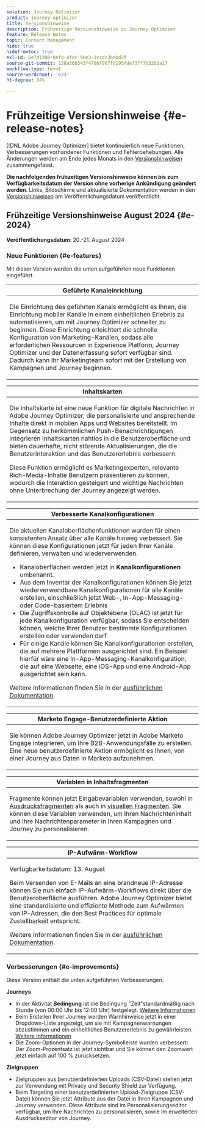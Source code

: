 ```yaml
---
solution: Journey Optimizer
product: journey optimizer
title: Versionshinweise
description: Frühzeitige Versionshinweise zu Journey Optimizer
feature: Release Notes
topic: Content Management
hide: true
hidefromtoc: true
exl-id: 6e7d1300-8efd-4fdc-90e3-3ccdc3babd2f
source-git-commit: 128a56b543f470bf967fd195fde73ff7b32b2a17
workflow-type: tm+mt
source-wordcount: '633'
ht-degree: 34%

---
```


# Frühzeitige Versionshinweise {#e-release-notes}

[!DNL Adobe Journey Optimizer] bietet kontinuierlich neue Funktionen, Verbesserungen vorhandener Funktionen und Fehlerbehebungen. Alle Änderungen werden am Ende jedes Monats in den [Versionshinweisen](release-notes.md) zusammengefasst.

**Die nachfolgenden frühzeitigen Versionshinweise können bis zum Verfügbarkeitsdatum der Version ohne vorherige Ankündigung geändert werden**. Links, Bildschirme und aktualisierte Dokumentation werden in den [Versionshinweisen](release-notes.md) am Veröffentlichungsdatum veröffentlicht.

## Frühzeitige Versionshinweise August 2024 {#e-2024}

**Veröffentlichungsdatum**: 20.-21. August 2024

### Neue Funktionen {#e-features}

Mit dieser Version werden die unten aufgeführten neue Funktionen eingeführt.


<table>
<thead>
<tr>
<th><strong>Geführte Kanaleinrichtung</strong><br/></th>
</tr>
</thead>
<tbody>
<tr>
<td>
<p>Die Einrichtung des geführten Kanals ermöglicht es Ihnen, die Einrichtung mobiler Kanäle in einem einheitlichen Erlebnis zu automatisieren, um mit Journey Optimizer schneller zu beginnen. Diese Einrichtung erleichtert die schnelle Konfiguration von Marketing-Kanälen, sodass alle erforderlichen Ressourcen in Experience Platform, Journey Optimizer und der Datenerfassung sofort verfügbar sind. Dadurch kann Ihr Marketingteam sofort mit der Erstellung von Kampagnen und Journey beginnen.</p>
</td>
</tr>
</tbody>
</table>

<table>
<thead>
<tr>
<th><strong>Inhaltskarten</strong><br/></th>
</tr>
</thead>
<tbody>
<tr>
<td>
<p>Die Inhaltskarte ist eine neue Funktion für digitale Nachrichten in Adobe Journey Optimizer, die personalisierte und ansprechende Inhalte direkt in mobilen Apps und Websites bereitstellt. Im Gegensatz zu herkömmlichen Push-Benachrichtigungen integrieren Inhaltskarten nahtlos in die Benutzeroberfläche und bieten dauerhafte, nicht störende Aktualisierungen, die die Benutzerinteraktion und das Benutzererlebnis verbessern.</p>
<p>Diese Funktion ermöglicht es Marketingexperten, relevante Rich-Media-Inhalte Benutzern präsentieren zu können, wodurch die Interaktion gesteigert und wichtige Nachrichten ohne Unterbrechung der Journey angezeigt werden.</p>
</td>
</tr>
</tbody>
</table>

<table>
<thead>
<tr>
<th><strong>Verbesserte Kanalkonfigurationen</strong><br/></th>
</tr>
</thead>
<tbody>
<tr>
<td>
<p>Die aktuellen Kanaloberflächenfunktionen wurden für einen konsistenten Ansatz über alle Kanäle hinweg verbessert. Sie können diese Konfigurationen jetzt für jeden Ihrer Kanäle definieren, verwalten und wiederverwenden.</p>
<p><ul>
<li>Kanaloberflächen werden jetzt in <strong>Kanalkonfigurationen</strong> umbenannt.</li>
<li>Aus dem Inventar der Kanalkonfigurationen können Sie jetzt wiederverwendbare Kanalkonfigurationen für alle Kanäle erstellen, einschließlich jetzt Web-, In-App-Messaging- oder Code-basiertem Erlebnis</li>
<li>Die Zugriffskontrolle auf Objektebene (OLAC) ist jetzt für jede Kanalkonfiguration verfügbar, sodass Sie entscheiden können, welche Ihrer Benutzer bestimmte Konfigurationen erstellen oder verwenden darf</li>
<li>Für einige Kanäle können Sie Kanalkonfigurationen erstellen, die auf mehrere Plattformen ausgerichtet sind. Ein Beispiel hierfür wäre eine In-App-Messaging-Kanalkonfiguration, die auf eine Webseite, eine iOS-App und eine Android-App ausgerichtet sein kann.</li>
</ul></p>
<p>Weitere Informationen finden Sie in der <a href="../configuration/ip-warmup-gs.md">ausführlichen Dokumentation</a>.</p>
</td>
</tr>
</tbody>
</table>


<table>
<thead>
<tr>
<th><strong>Marketo Engage-Benutzerdefinierte Aktion</strong><br/></th>
</tr>
</thead>
<tbody>
<tr>
<td>
<p>Sie können Adobe Journey Optimizer jetzt in Adobe Marketo Engage integrieren, um Ihre B2B-Anwendungsfälle zu erstellen. Eine neue benutzerdefinierte Aktion ermöglicht es Ihnen, von einer Journey aus Daten in Marketo aufzunehmen.</p>
</td>
</tr>
</tbody>
</table>


<table>
<thead>
<tr>
<th><strong>Variablen in Inhaltsfragmenten</strong><br/></th>
</tr>
</thead>
<tbody>
<tr>
<td>
<p>Fragmente können jetzt Eingabevariablen verwenden, sowohl in <a href="../personalization/use-expression-fragments.md">Ausdrucksfragmenten</a> als auch in <a href="../email/use-visual-fragments.md">visuellen Fragmenten</a>. Sie können diese Variablen verwenden, um Ihren Nachrichteninhalt und Ihre Nachrichtenparameter in Ihren Kampagnen und Journey zu personalisieren.</p>
</p>
</td>
</tr>
</tbody>
</table>

<table>
<thead>
<tr>
<th><strong>IP-Aufwärm-Workflow</strong><br/></th>
</tr>
</thead>
<tbody>
<tr>
<td>
<p>Verfügbarkeitsdatum: 13. August</p>
<p>Beim Versenden von E-Mails an eine brandneue IP-Adresse können Sie nun einfach IP-Aufwärm-Workflows direkt über die Benutzeroberfläche ausführen. Adobe Journey Optimizer bietet eine standardisierte und effiziente Methode zum Aufwärmen von IP-Adressen, die den Best Practices für optimale Zustellbarkeit entspricht.</p>
<p>Weitere Informationen finden Sie in der <a href="../configuration/ip-warmup-gs.md">ausführlichen Dokumentation</a>.</p>
</td>
</tr>
</tbody>
</table>

<!--table>
<thead>
<tr>
<th><strong>Extended personalization data - Beta</strong><br/></th>
</tr>
</thead>
<tbody>
<tr>
<td>
<p>You can now lookup and fetch data values within Adobe Experience Platform datasets, and use these values to build conditions in Adobe Journey Optimizer. You can leverage data from a lookup dataset when a relationship has been defined using an attribute inside of an array of objects. You can specify non-profile enabled datasets for lookup. Once enabled, you can use a profile attribute as a join key to the specified dataset to retrive further data for personalization.</p>
<p>This capability is currently available as a public beta.</p>
</td>
</tr>
</tbody>
</table-->

### Verbesserungen {#e-improvements}

Diese Version enthält die unten aufgeführten Verbesserungen.

**Journeys**

* In der Aktivität **Bedingung** ist die Bedingung &quot;Zeit&quot;standardmäßig nach Stunde (von 00:00 Uhr bis 12:00 Uhr) festgelegt. [Weitere Informationen](../building-journeys/condition-activity.md#time_condition)
* Beim Erstellen Ihrer Journey werden Warnhinweise jetzt in einer Dropdown-Liste angezeigt, um sie mit Kampagnenwarnungen abzustimmen und ein einheitliches Benutzererlebnis zu gewährleisten. [Weitere Informationen](../building-journeys/troubleshooting.md#checking-for-errors-before-testing)
* Die Zoom-Optionen in der Journey-Symbolleiste wurden verbessert: Der Zoom-Prozentsatz ist jetzt sichtbar und Sie können den Zoomwert jetzt einfach auf 100 % zurücksetzen.

**Zielgruppen**

* Zielgruppen aus benutzerdefinierten Uploads (CSV-Datei) stehen jetzt zur Verwendung mit Privacy und Security Shield zur Verfügung.
* Beim Targeting einer benutzerdefinierten Upload-Zielgruppe (CSV-Datei) können Sie jetzt Attribute aus der Datei in Ihren Kampagnen und Journey verwenden. Diese Attribute sind im Personalisierungseditor verfügbar, um Ihre Nachrichten zu personalisieren, sowie im erweiterten Ausdruckseditor von Journey.

<!--
**Push channel**

* You can now add your mobile application push credentials inside Adobe Journey Optimizer channel configuration settings. Creating an App surface in Adobe Experience Platform Data Collection is no longer required.-->

<!--* The `event-id` condition is now automatically filled during test mode. -->

<!--**SMS channel**

* You can now modify existing SMS configurations.-->

<!--
**In-app channel**

* Expression fragments are now available for the In-app channel.-->

